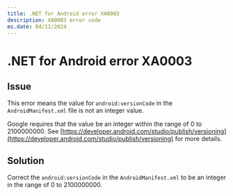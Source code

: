 ```yaml
---
title: .NET for Android error XA0003
description: XA0003 error code
ms.date: 04/11/2024
---
```

# .NET for Android error XA0003

## Issue

This error means the value for `android:versionCode` in the 
`AndroidManifest.xml` file is not an integer value. 

Google requires that the value be an integer within the 
range of 0 to 2100000000. 
See [https://developer.android.com/studio/publish/versioning](https://developer.android.com/studio/publish/versioning)
for more details.

## Solution

Correct the `android:versionCode` in the `AndroidManifest.xml` to 
be an integer in the range of 0 to 2100000000.